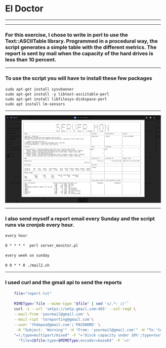 # El Doctor

---

---

### For this exercise, I chose to write in perl to use the Text::ASCIITable library. Programmed in a procedural way, the script generates a simple table with the different metrics. The report is sent by mail when the capacity of the hard drives is less than 10 percent.

---

### To use the script you will have to install these few packages

```
sudo apt-get install sysvbanner
sudo apt-get install -y libtext-asciitable-perl
sudo apt-get install libfilesys-diskspace-perl
sudo apt install lm-sensors
```

---

![screen](screen.png)

---

### I also send myself a report email every Sunday and the script runs via cronjob every hour.

```
every hour

0 * * * *  perl server_monitor.pl

every week on sunday

0 0 * * 0 ./mail2.sh
```

---

### I used curl and the gmail api to send the reports

```sh
    file="report.txt"

    MIMEType=`file --mime-type "$file" | sed 's/.*: //'`
    curl -s --url 'smtps://smtp.gmail.com:465' --ssl-reqd \
    --mail-from 'yourmail@gmail.com' \
    --mail-rcpt 'toreporting@gmail.com'\
    --user 'thdepas@gmail.com':'PASSWORD' \
     -H "Subject: 'Warning'" -H "From: 'yourmail@gmail.com'" -H "To:'toreporting@gmail.com'" -F \
    "=(;type=multipart/mixed" -F "='Disck capacity under 10%';type=text/plain" -F \
      "file=@$file;type=$MIMEType;encoder=base64" -F '=)'

```
